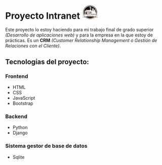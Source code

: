<h1>
 Proyecto Intranet
 <img src="/static/img/logo_2.png" alt="logo" width="50">
</h1>

Este proyecto lo estoy haciendo para mi trabajo final de grado superior *(Desarrollo de aplicaciones web)* y para la empresa en la que estoy de prácticas. Es un **CRM** *(Customer Relationship Management o Gestión de Relaciones con el Cliente)*.

## Tecnologías del proyecto:

### Frontend
 - HTML
 - CSS
 - JavaScript
 - Bootstrap
### Backend
 - Python
 - Django
### Sistema gestor de base de datos
 - Sqlite
